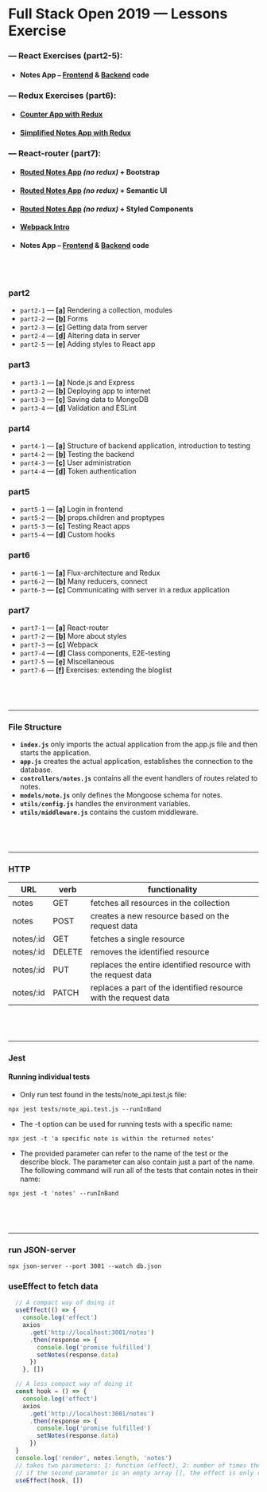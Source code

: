 # Full Stack Open 2019 &mdash; Lessons Exercise

### &mdash; **React Exercises** (part2-5):
  - #### **Notes App** &ndash; **[Frontend](https://github.com/sztxr/FullStackOpen_Lessons/tree/part5-4/frontend) & [Backend](https://github.com/sztxr/FullStackOpen_Lessons/tree/part5-4/backend) code**

### &mdash; **Redux Exercises** (part6):
  - #### [**Counter App with Redux**](https://github.com/sztxr/FullStackOpen_Lessons/tree/112ffcf4674f5cc16c0e9bcf599972f69e1a0ecf/redux-counter)
  - #### [**Simplified Notes App with Redux**](https://github.com/sztxr/FullStackOpen_Lessons/tree/112ffcf4674f5cc16c0e9bcf599972f69e1a0ecf/redux-notes)

### &mdash; **React-router** (part7):
  - #### [**Routed Notes App**](https://github.com/sztxr/FullStackOpen_Lessons/tree/112ffcf4674f5cc16c0e9bcf599972f69e1a0ecf/routed-notes) *(no redux)* + Bootstrap
  - #### [**Routed Notes App**](https://github.com/sztxr/FullStackOpen_Lessons/tree/112ffcf4674f5cc16c0e9bcf599972f69e1a0ecf/routed-notes-semantic) *(no redux)* + Semantic UI
  - #### [**Routed Notes App**](https://github.com/sztxr/FullStackOpen_Lessons/tree/master/routed-notes-styled) *(no redux)* + Styled Components
  - #### [**Webpack Intro**](https://github.com/sztxr/FullStackOpen_Lessons/tree/master/webpack-part7)
  - #### **Notes App** &ndash; **[Frontend](https://github.com/sztxr/FullStackOpen_Lessons/tree/part7-4/frontend) & [Backend](https://github.com/sztxr/FullStackOpen_Lessons/tree/part7-4/backend) code**

&nbsp;
---

### part2
- `part2-1` &mdash; [**[a]**](https://fullstackopen.com/en/part2/rendering_a_collection_modules) Rendering a collection, modules
- `part2-2` &mdash; [**[b]**](https://fullstackopen.com/en/part2/forms) Forms
- `part2-3` &mdash; [**[c]**](https://fullstackopen.com/en/part2/getting_data_from_server) Getting data from server
- `part2-4` &mdash; [**[d]**](https://fullstackopen.com/en/part2/altering_data_in_server) Altering data in server
- `part2-5` &mdash; [**[e]**](https://fullstackopen.com/en/part2/adding_styles_to_react_app) Adding styles to React app

### part3
- `part3-1` &mdash; [**[a]**](https://fullstackopen.com/en/part3/node_js_and_express) Node.js and Express
- `part3-2` &mdash; [**[b]**](https://fullstackopen.com/en/part3/deploying_app_to_internet) Deploying app to internet
- `part3-3` &mdash; [**[c]**](https://fullstackopen.com/en/part3/saving_data_to_mongo_db) Saving data to MongoDB
- `part3-4` &mdash; [**[d]**](https://fullstackopen.com/en/part3/validation_and_es_lint) Validation and ESLint

### part4
- `part4-1` &mdash; [**[a]**](https://fullstackopen.com/en/part4/structure_of_backend_application_introduction_to_testing) Structure of backend application, introduction to testing
- `part4-2` &mdash; [**[b]**](https://fullstackopen.com/en/part4/testing_the_backend) Testing the backend
- `part4-3` &mdash; [**[c]**](https://fullstackopen.com/en/part4/user_administration) User administration
- `part4-4` &mdash; [**[d]**](https://fullstackopen.com/en/part4/token_authentication) Token authentication

### part5
- `part5-1` &mdash; [**[a]**](https://fullstackopen.com/en/part5/login_in_frontend) Login in frontend
- `part5-2` &mdash; [**[b]**](https://fullstackopen.com/en/part5/props_children_and_proptypes) props.children and proptypes
- `part5-3` &mdash; [**[c]**](https://fullstackopen.com/en/part5/testing_react_apps) Testing React apps
- `part5-4` &mdash; [**[d]**](https://fullstackopen.com/en/part5/custom_hooks) Custom hooks

### part6
- `part6-1` &mdash; [**[a]**](https://fullstackopen.com/en/part6/flux_architecture_and_redux) Flux-architecture and Redux
- `part6-2` &mdash; [**[b]**](https://fullstackopen.com/en/part6/many_reducers_connect) Many reducers, connect
- `part6-3` &mdash; [**[c]**](https://fullstackopen.com/en/part6/communicating_with_server_in_a_redux_application) Communicating with server in a redux application

### part7
- `part7-1` &mdash; [**[a]**](https://fullstackopen.com/en/part7/react_router) React-router
- `part7-2` &mdash; [**[b]**](https://fullstackopen.com/en/part7/more_about_styles) More about styles
- `part7-3` &mdash; [**[c]**](https://fullstackopen.com/en/part7/webpack) Webpack
- `part7-4` &mdash; [**[d]**](https://fullstackopen.com/en/part7/class_components_e_2_e_testing) Class components, E2E-testing
- `part7-5` &mdash; [**[e]**](https://fullstackopen.com/en/part7/miscellaneous) Miscellaneous
- `part7-6` &mdash; [**[f]**](https://fullstackopen.com/en/part7/exercises_extending_the_bloglist) Exercises: extending the bloglist

&nbsp;
---
---

### File Structure
- **`index.js`** only imports the actual application from the app.js file and then starts the application.
- **`app.js`** creates the actual application, establishes the connection to the database.
- **`controllers/notes.js`** contains all the event handlers of routes related to notes.
- **`models/note.js`** only defines the Mongoose schema for notes.
- **`utils/config.js`** handles the environment variables.
- **`utils/middleware.js`** contains the custom middleware.

&nbsp;
---
---

### HTTP

| URL        | verb   | functionality 
| ---------- | ------ | ------------- |
| notes      | GET    | fetches all resources in the collection
| notes      | POST   | creates a new resource based on the request data
| notes/:id  | GET    | fetches a single resource
| notes/:id  | DELETE | removes the identified resource
| notes/:id  | PUT    | replaces the entire identified resource with the request data
| notes/:id  | PATCH  | replaces a part of the identified resource with the request data

&nbsp;
---
---

### Jest
#### Running individual tests

- Only run test found in the tests/note_api.test.js file:
```
npx jest tests/note_api.test.js --runInBand
```

- The -t option can be used for running tests with a specific name:
```
npx jest -t 'a specific note is within the returned notes'
```

- The provided parameter can refer to the name of the test or the describe block. The parameter can also contain just a part of the name. The following command will run all of the tests that contain notes in their name:
```
npx jest -t 'notes' --runInBand
```

&nbsp;
---
---

### run JSON-server
`npx json-server --port 3001 --watch db.json`

### useEffect to fetch data
```js
  // A compact way of doing it
  useEffect(() => {
    console.log('effect')
    axios
      .get('http://localhost:3001/notes')
      .then(response => {
        console.log('promise fulfilled')
        setNotes(response.data)
      })
    }, [])

  // A less compact way of doing it
  const hook = () => {
    console.log('effect')
    axios
      .get('http://localhost:3001/notes')
      .then(response => {
        console.log('promise fulfilled')
        setNotes(response.data)
      })
  }
  console.log('render', notes.length, 'notes')
  // takes two parameters: 1: function (effect), 2: number of times the effect will run
  // if the second parameter is an empty array [], the effect is only run along with the first render of the component
  useEffect(hook, [])
```
